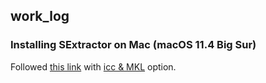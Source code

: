 ## work_log

### Installing SExtractor on Mac (macOS 11.4 Big Sur)

Followed [this link](https://sextractor.readthedocs.io/en/latest/Installing.html) with [icc & MKL](https://software.intel.com/content/www/us/en/develop/articles/free-intel-software-developer-tools.html) option.
